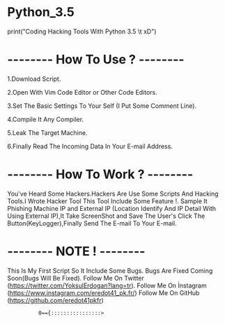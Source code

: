 # Python_3.5
print("Coding Hacking Tools With Python 3.5 \t xD")

# -------- How To Use ? -------- #

1.Download Script.

2.Open With Vim Code Editor or Other Code Editors.

3.Set The Basic Settings To Your Self (I Put Some Comment Line).

4.Compile It Any Compiler.

5.Leak The Target Machine.

6.Finally Read The Incoming Data In Your E-mail Address.

# -------- How To Work ? -------- #

You've Heard Some Hackers.Hackers Are Use Some Scripts And Hacking Tools.I Wrote Hacker Tool This Tool Include Some Feature !.
Sample It Phishing Machine IP and External IP (Location Identify And IP Detail With Using External IP),It Take ScreenShot and Save The User's Click The Button(KeyLogger),Finally Send The E-mail To Your E-mail.

# -------- NOTE ! -------- #

This Is My First Script So It Include Some Bugs.
Bugs Are Fixed Coming Soon(Bugs Will Be Fixed).
Follow Me On Twitter (https://twitter.com/YoksulErdogan?lang=tr).
Follow Me On İnstagram (https://www.instagram.com/eredot41_pk.fr/)
Follow Me On GitHub (https://github.com/eredot41pkfr)
      
              0=={::::::::::::::::>
